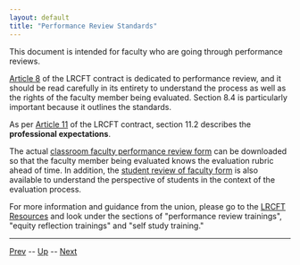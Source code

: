 ```yaml
---
layout: default
title: "Performance Review Standards"
---
```


This document is intended for faculty who are going through performance reviews. 

[Article 8](https://www.lrcft.org/wp-content/uploads/2023/08/Article-8-Performance-Review.pdf) of the LRCFT contract is dedicated to performance review, and it should be read carefully in its entirety to understand the process as well as the rights of the faculty member being evaluated. Section 8.4 is particularly important because it outlines the standards. 

As per [Article 11](https://www.lrcft.org/wp-content/uploads/2023/08/Article-11-Professional-Expectations-and-Development-Opportunities.pdf) of the LRCFT contract, section 11.2 describes the **professional expectations**. 

The actual [classroom faculty performance review form](https://employees.losrios.edu/lrccd/employee/doc/hr/performance-reviews/faculty-classroom.pdf) can be downloaded so that the faculty member being evaluated knows the evaluation rubric ahead of time. In addition, the [student review of faculty form](https://employees.losrios.edu/lrccd/employee/doc/hr/performance-reviews/p-sr1.docx) is also available to understand the perspective of students in the context of the evaluation process.

For more information and guidance from the union, please go to the [LRCFT Resources](https://www.lrcft.org/resources-faculty/) and look under the sections of "performance review trainings", "equity reflection trainings" and "self study training." 

---

[Prev](0441.md) -- [Up](../README.md) -- [Next](0443.md)

